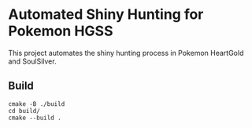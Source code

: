 # Automated Shiny Hunting for Pokemon HGSS

This project automates the shiny hunting process in Pokemon HeartGold and SoulSilver.

## Build
```
cmake -B ./build
cd build/
cmake --build .
```